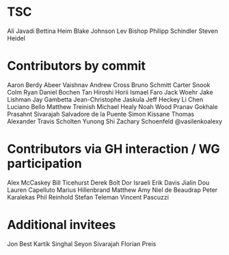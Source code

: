 # TSC

Ali Javadi
Bettina Heim
Blake Johnson
Lev Bishop
Philipp Schindler
Steven Heidel


# Contributors by commit

Aaron Berdy
Abeer Vaishnav
Andrew Cross
Bruno Schmitt
Carter Snook
Colm Ryan
Daniel Bochen Tan
Hiroshi Horii
Ismael Faro
Jack Woehr
Jake Lishman
Jay Gambetta
Jean-Christophe Jaskula
Jeff Heckey
Li Chen
Luciano Bello
Matthew Treinish
Michael Healy
Noah Wood
Pranav Gokhale
Prasahnt Sivarajah
Salvadore de la Puente
Simon Kissane
Thomas Alexander
Travis Scholten
Yunong Shi
Zachary Schoenfeld
@vasilenkoalexy


# Contributors via GH interaction / WG participation

Alex McCaskey
Bill Ticehurst
Derek Bolt
Dor Israeli
Erik Davis
Jialin Dou
Lauren Capelluto
Marius Hillenbrand
Matthew Amy
Niel de Beaudrap
Peter Karalekas
Phil Reinhold
Stefan Teleman
Vincent Pascuzzi


# Additional invitees

Jon Best
Kartik Singhal
Seyon Sivarajah
Florian Preis
